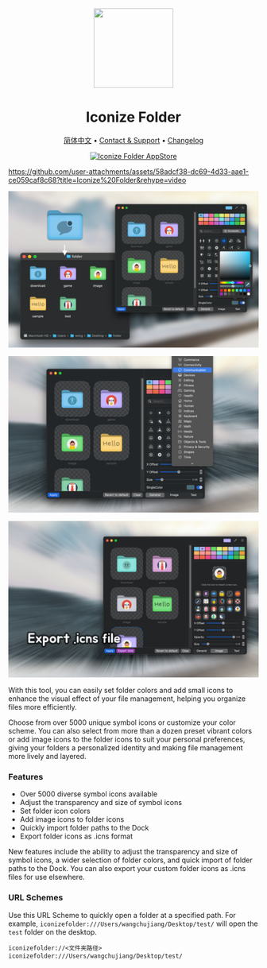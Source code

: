 <div align="center">
  <br />
  <br />
  <img src="https://github.com/jaywcjlove/IconizeFolder/assets/1680273/6da84ad5-680e-41dc-840d-0f2e4de56ecc" width="160" height="160">
  <h1>
    Iconize Folder
  </h1>
  <!--rehype:style=border: 0;-->
  <p>
    <a href="./README.zh.md">简体中文</a> • 
    <a target="_blank" href="https://github.com/jaywcjlove/IconizeFolder/issues/new?template=bug_report.yml">Contact & Support</a> • 
    <a href="./CHANGELOG.md">Changelog</a>
  </p>
  <p>
    <a target="_blank" href="https://apps.apple.com/app/iconize-folder/id6478772538" title="Iconize Folder for macOS">
      <img alt="Iconize Folder AppStore" src="https://jaywcjlove.github.io/sb/download/macos.svg" height="51">
    </a>
  </p>
</div>

https://github.com/user-attachments/assets/58adcf38-dc69-4d33-aae1-ce059caf8c68?title=Iconize%20Folder&rehype=video

![Iconize Folder 1](./assets/screenshots-1.png)

![Iconize Folder 2](./assets/screenshots-2.png)

![Iconize Folder 3](./assets/screenshots-3.png)

With this tool, you can easily set folder colors and add small icons to enhance the visual effect of your file management, helping you organize files more efficiently.

Choose from over 5000 unique symbol icons or customize your color scheme. You can also select from more than a dozen preset vibrant colors or add image icons to the folder icons to suit your personal preferences, giving your folders a personalized identity and making file management more lively and layered.

### Features

- Over 5000 diverse symbol icons available  
- Adjust the transparency and size of symbol icons  
- Set folder icon colors  
- Add image icons to folder icons  
- Quickly import folder paths to the Dock  
- Export folder icons as .icns format  

New features include the ability to adjust the transparency and size of symbol icons, a wider selection of folder colors, and quick import of folder paths to the Dock. You can also export your custom folder icons as .icns files for use elsewhere.

### URL Schemes

Use this URL Scheme to quickly open a folder at a specified path. For example, `iconizefolder:///Users/wangchujiang/Desktop/test/` will open the `test` folder on the desktop.

```url
iconizefolder://<文件夹路径>
iconizefolder:///Users/wangchujiang/Desktop/test/
```